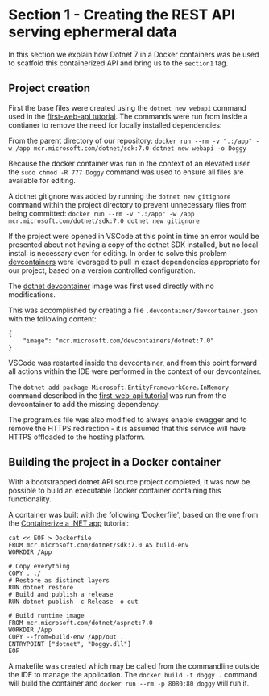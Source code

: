 # Section 1 - Creating the REST API serving ephermeral data

In this section we explain how Dotnet 7 in a Docker containers was be used to scaffold this containerized API and bring us to the `section1` tag.

## Project creation

First the base files were created using the `dotnet new webapi` command used in the [first-web-api tutorial](https://learn.microsoft.com/en-us/aspnet/core/tutorials/first-web-api). The commands were run from inside a contianer to remove the need for locally installed dependencies:

From the parent directory of our repository: `docker run --rm -v ".:/app" -w /app mcr.microsoft.com/dotnet/sdk:7.0 dotnet new webapi -o Doggy`

Because the docker container was run in the context of an elevated user the `sudo chmod -R 777 Doggy` command was used to ensure all files are available for editing.

A dotnet gitignore was added by running the `dotnet new gitignore` command within the project directory to prevent unnecessary files from being committed:
`docker run --rm -v ".:/app" -w /app mcr.microsoft.com/dotnet/sdk:7.0 dotnet new gitignore`

If the project were opened in VSCode at this point in time an error would be presented about not having a copy of the dotnet SDK installed, but no local install is necessary even for editing.
In order to solve this problem [devcontainers](https://code.visualstudio.com/docs/devcontainers/containers) were leveraged to pull in exact dependencies appropriate for our project, based on a version controlled configuration.

The [dotnet devcontainer](https://mcr.microsoft.com/en-us/product/devcontainers/dotnet/about) image was first used directly with no modifications.

This was accomplished by creating a file `.devcontainer/devcontainer.json` with the following content:
```
{
    "image": "mcr.microsoft.com/devcontainers/dotnet:7.0"
}
```

VSCode was restarted inside the devcontainer, and from this point forward all actions within the IDE were performed in the context of our devcontainer.

The `dotnet add package Microsoft.EntityFrameworkCore.InMemory` command described in the [first-web-api tutorial](https://learn.microsoft.com/en-us/aspnet/core/tutorials/first-web-api) was run from the devcontainer to add the missing dependency.

The program.cs file was also modified to always enable swagger and to remove the HTTPS redirection - it is assumed that this service will have HTTPS offloaded to the hosting platform.

## Building the project in a Docker container

With a bootstrapped dotnet API source project completed, it was now be possible to build an executable Docker container containing this functionality.

A container was built with the following 'Dockerfile', based on the one from the [Containerize a .NET app](https://learn.microsoft.com/en-us/dotnet/core/docker/build-container?tabs=linux) tutorial:
```
cat << EOF > Dockerfile
FROM mcr.microsoft.com/dotnet/sdk:7.0 AS build-env
WORKDIR /App

# Copy everything
COPY . ./
# Restore as distinct layers
RUN dotnet restore
# Build and publish a release
RUN dotnet publish -c Release -o out

# Build runtime image
FROM mcr.microsoft.com/dotnet/aspnet:7.0
WORKDIR /App
COPY --from=build-env /App/out .
ENTRYPOINT ["dotnet", "Doggy.dll"]
EOF
```

A makefile was created which may be called from the commandline outside the IDE to manage the application. The `docker build -t doggy .` command will build the container and `docker run --rm -p 8080:80 doggy` will run it.
